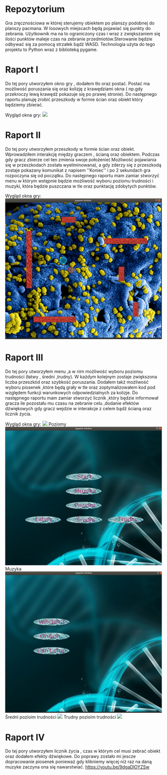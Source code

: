 # Repozytorium
Gra zręcznościowa w której sterujemy obiektem po planszy podobnej do planszy pacmana. W losowych miejscach będą pojawiać się punkty do zebrania. Użytkownik ma na to ograniczony czas i wraz z zwiększaniem się ilości punktów maleje czas na zebranie przedmiotów.Sterowanie będzie odbywać się za pomocą strzałek bądź WASD.
Technologia użyta do tego projektu to Python wraz z biblioteką pygame.


# Raport I
Do tej pory utworzyłem okno gry , dodałem tło oraz postać. Postać ma możliwość poruszania się oraz kolizję z krawędziami okna ( np.gdy przekroczy lewą krawędź pokazuje się po prawej stronie).
Do następnego raportu planuję zrobić przeszkody w formie ścian oraz obiekt który będziemy zbierać.

Wygląd okna gry:
![](Zdjęcia_z_gry/zdjecie_gry.png)

# Raport II
Do tej pory utworzyłem przeszkody w formie ścian oraz obiekt. Wprowadziłem interakcję między graczem , ścianą oraz obiektem. Podczas gdy gracz zbierze cel ten zmienia swoje położenie( Możliwość pojawiania się w przeszkodach została wyeliminowana), a gdy zderzy się z przeszkodą zostaje pokazany komunikat z napisem ''Koniec'' i po 2 sekundach gra rozpoczyna się od początku.
Do następnego raportu mam zamiar stworzyć menu w którym wstępnie będzie możliwość wyboru poziomu trudności i muzyki, która będzie puszczana w tle oraz punktację zdobytych punktów.

Wygląd okna gry:
![](Zdjęcia_z_gry/Gra_2_Raport.png)

# Raport III
Do tej pory utworzyłem menu ,a w nim możliwość wyboru poziomu trudności (łatwy , średni ,trudny). W każdym kolejnym zostaje zwiększona liczba przeszkód oraz szybkość poruszania. Dodałem takż możliwość wyboru piosenek ,które będą grały w tle oraz zoptymalizowałem kod pod względem funkcji warunkowych odpowiedzialnych za kolizje. Do następnego raportu mam zamiar stworzyć licznik ,który będzie informował gracza ile pozostału mu czasu na zebranie celu ,dodanie efektów dźwiękowych gdy gracz wejdzie w interakcje z celem bądź ścianą oraz licznik życia. 

Wygląd okna gry:
![](Zdjęcia_z_gry/menu.png )
Poziomy
![](Zdjęcia_z_gry/lvl.png )
Muzyka
![](Zdjęcia_z_gry/muzyka.png )
Średni pozioim trudności
![](Zdjęcia_z_gry/sredni.png )
Trudny pozioim trudności
![](Zdjęcia_z_gry/trudny.png )

# Raport IV
Do tej pory utworzyłem licznik życia , czas w którym cel musi zebrać obiekt oraz dodałem efekty dźwiękowe. Do poprawy zostało mi jescze dopracowanie piosenek ponieważ gdy klikniemy więcej niż raz na daną muzyke zaczyna ona się nawarstwiać. 
https://youtu.be/9dgaDlOYZSw
